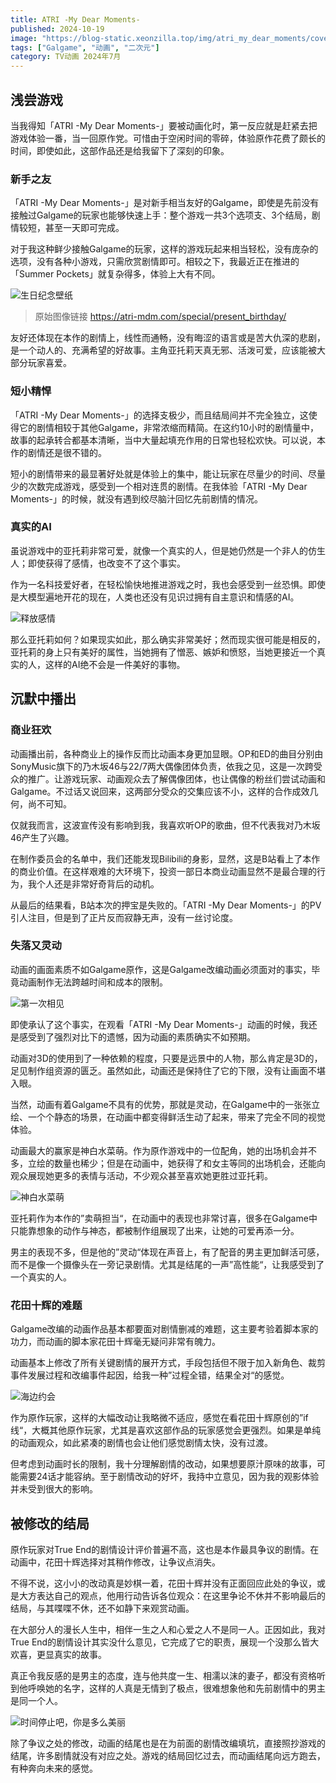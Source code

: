 ```yaml
---
title: ATRI -My Dear Moments-
published: 2024-10-19
image: "https://blog-static.xeonzilla.top/img/atri_my_dear_moments/cover.avif"
tags: ["Galgame", "动画", "二次元"]
category: TV动画 2024年7月
---
```

## 浅尝游戏
当我得知「ATRI -My Dear Moments-」要被动画化时，第一反应就是赶紧去把游戏体验一番，当一回原作党。可惜由于空闲时间的零碎，体验原作花费了颇长的时间，即使如此，这部作品还是给我留下了深刻的印象。

### 新手之友
「ATRI -My Dear Moments-」是对新手相当友好的Galgame，即使是先前没有接触过Galgame的玩家也能够快速上手：整个游戏一共3个选项支、3个结局，剧情较短，甚至一天即可完成。

对于我这种鲜少接触Galgame的玩家，这样的游戏玩起来相当轻松，没有庞杂的选项，没有各种小游戏，只需欣赏剧情即可。相较之下，我最近正在推进的「Summer Pockets」就复杂得多，体验上大有不同。

![生日纪念壁纸](https://blog-static.xeonzilla.top/img/atri_my_dear_moments/01.avif "生日纪念壁纸")

>原始图像链接 <https://atri-mdm.com/special/present_birthday/>

友好还体现在本作的剧情上，线性而通畅，没有晦涩的语言或是苦大仇深的悲剧，是一个动人的、充满希望的好故事。主角亚托莉天真无邪、活泼可爱，应该能被大部分玩家喜爱。

### 短小精悍
「ATRI -My Dear Moments-」的选择支极少，而且结局间并不完全独立，这使得它的剧情相较于其他Galgame，非常浓缩而精简。在这约10小时的剧情量中，故事的起承转合都基本清晰，当中大量起填充作用的日常也轻松欢快。可以说，本作的剧情还是很不错的。

短小的剧情带来的最显著好处就是体验上的集中，能让玩家在尽量少的时间、尽量少的次数完成游戏，感受到一个相对连贯的剧情。在我体验「ATRI -My Dear Moments-」的时候，就没有遇到绞尽脑汁回忆先前剧情的情况。

### 真实的AI
虽说游戏中的亚托莉非常可爱，就像一个真实的人，但是她仍然是一个非人的仿生人；即使获得了感情，也改变不了这个事实。

作为一名科技爱好者，在轻松愉快地推进游戏之时，我也会感受到一丝恐惧。即使是大模型遍地开花的现在，人类也还没有见识过拥有自主意识和情感的AI。

![释放感情](https://blog-static.xeonzilla.top/img/atri_my_dear_moments/02.avif "释放感情")

那么亚托莉如何？如果现实如此，那么确实非常美好；然而现实很可能是相反的，亚托莉的身上只有美好的属性，当她拥有了憎恶、嫉妒和愤怒，当她更接近一个真实的人，这样的AI绝不会是一件美好的事物。

## 沉默中播出
### 商业狂欢
动画播出前，各种商业上的操作反而比动画本身更加显眼。OP和ED的曲目分别由SonyMusic旗下的乃木坂46与22/7两大偶像团体负责，依我之见，这是一次跨受众的推广。让游戏玩家、动画观众去了解偶像团体，也让偶像的粉丝们尝试动画和Galgame。不过话又说回来，这两部分受众的交集应该不小，这样的合作成效几何，尚不可知。

仅就我而言，这波宣传没有影响到我，我喜欢听OP的歌曲，但不代表我对乃木坂46产生了兴趣。

在制作委员会的名单中，我们还能发现Bilibili的身影，显然，这是B站看上了本作的商业价值。在这样艰难的大环境下，投资一部日本商业动画显然不是最合理的行为，我个人还是非常好奇背后的动机。

从最后的结果看，B站本次的押宝是失败的。「ATRI -My Dear Moments-」的PV引人注目，但是到了正片反而寂静无声，没有一丝讨论度。

### 失落又灵动
动画的画面素质不如Galgame原作，这是Galgame改编动画必须面对的事实，毕竟动画制作无法跨越时间和成本的限制。

![第一次相见](https://blog-static.xeonzilla.top/img/atri_my_dear_moments/03.avif "第一次相见")

即使承认了这个事实，在观看「ATRI -My Dear Moments-」动画的时候，我还是感受到了强烈对比下的遗憾，因为动画的素质确实不如预期。

动画对3D的使用到了一种依赖的程度，只要是远景中的人物，那么肯定是3D的，足见制作组资源的匮乏。虽然如此，动画还是保持住了它的下限，没有让画面不堪入眼。

当然，动画有着Galgame不具有的优势，那就是灵动，在Galgame中的一张张立绘、一个个静态的场景，在动画中都变得鲜活生动了起来，带来了完全不同的视觉体验。

动画最大的赢家是神白水菜萌。作为原作游戏中的一位配角，她的出场机会并不多，立绘的数量也稀少；但是在动画中，她获得了和女主等同的出场机会，还能向观众展现她更多的表情与活动，不少观众甚至喜欢她更胜过亚托莉。

![神白水菜萌](https://blog-static.xeonzilla.top/img/atri_my_dear_moments/04.avif "神白水菜萌")

亚托莉作为本作的”卖萌担当“，在动画中的表现也非常讨喜，很多在Galgame中只能靠想象的动作与神态，都被制作组展现了出来，让她的可爱再添一分。

男主的表现不多，但是他的”灵动“体现在声音上，有了配音的男主更加鲜活可感，而不是像一个摄像头在一旁记录剧情。尤其是结尾的一声”高性能“，让我感受到了一个真实的人。

### 花田十辉的难题
Galgame改编的动画作品基本都要面对剧情删减的难题，这主要考验着脚本家的功力，而动画的脚本家花田十辉毫无疑问非常有魄力。

动画基本上修改了所有关键剧情的展开方式，手段包括但不限于加入新角色、裁剪事件发展过程和改编事件起因，给我一种”过程全错，结果全对“的感觉。

![海边约会](https://blog-static.xeonzilla.top/img/atri_my_dear_moments/05.avif "海边约会")

作为原作玩家，这样的大幅改动让我略微不适应，感觉在看花田十辉原创的”if线“，大概其他原作玩家，尤其是喜欢这部作品的玩家感觉会更强烈。如果是单纯的动画观众，如此紧凑的剧情也会让他们感觉剧情太快，没有过渡。

但考虑到动画时长的限制，我十分理解剧情的改动，如果想要原汁原味的故事，可能需要24话才能容纳。至于剧情改动的好坏，我持中立意见，因为我的观影体验并未受到很大的影响。

## 被修改的结局
原作玩家对True End的剧情设计评价普遍不高，这也是本作最具争议的剧情。在动画中，花田十辉选择对其稍作修改，让争议点消失。

不得不说，这小小的改动真是妙棋一着，花田十辉并没有正面回应此处的争议，或是大方表达自己的观点，他用行动告诉各位观众：在这里争论不休并不影响最后的结局，与其喋喋不休，还不如静下来观赏动画。

在大部分人的漫长人生中，相伴一生之人和心爱之人不是同一人。正因如此，我对True End的剧情设计其实没什么意见，它完成了它的职责，展现一个没那么皆大欢喜，更显真实的故事。

真正令我反感的是男主的态度，连与他共度一生、相濡以沫的妻子，都没有资格听到他呼唤她的名字，这样的人真是无情到了极点，很难想象他和先前剧情中的男主是同一个人。

![时间停止吧，你是多么美丽](https://blog-static.xeonzilla.top/img/atri_my_dear_moments/06.avif "时间停止吧，你是多么美丽")

除了争议之处的修改，动画的结尾也是在为前面的剧情改编填坑，直接照抄游戏的结尾，许多剧情就没有对应之处。游戏的结局回忆过去，而动画结尾向远方跑去，有种奔向未来的感觉。